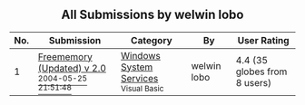 ﻿<div align="center">

## All Submissions by welwin lobo

</div>

No.  | Submission | Category | By   | User Rating
---- | ---------- | -------- | ---- | -----------
1 | [Freememory \(Updated\) v 2\.0<br /><sup>2004-05-25 21:51:48</sup>](https://github.com/Planet-Source-Code/welwin-lobo-freememory-updated-v-2-0__1-54025) | [Windows System Services<br /><sup>Visual Basic</sup>](../ByCategory/windows-system-services__1-35.md) | welwin lobo | 4.4 (35 globes from 8 users)
